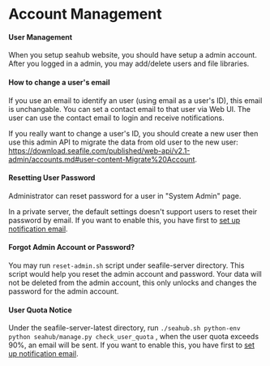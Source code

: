 # Account Management

#### User Management

When you setup seahub website, you should have setup a admin account. After you logged in a admin, you may add/delete users and file libraries.

#### How to change a user's email

If you use an email to identify an user (using email as a user's ID), this email is unchangable. You can set a contact email to that user via Web UI. The user can use the contact email to login and receive notifications.

If you really want to change a user's ID, you should create a new user then use this admin API to migrate the data from old user to the new user: https://download.seafile.com/published/web-api/v2.1-admin/accounts.md#user-content-Migrate%20Account.



#### Resetting User Password

Administrator can reset password for a user in "System Admin" page.

In a private server, the default settings doesn't support users to reset their password by email. If you want to enable this, you have first to [set up notification email](../config/sending_email.md).

#### Forgot Admin Account or Password?

You may run `reset-admin.sh` script under seafile-server directory. This script would help you reset the admin account and password.
Your data will not be deleted from the admin account, this only unlocks and changes the password for the admin account.

#### User Quota Notice

Under the seafile-server-latest directory, run `./seahub.sh python-env python seahub/manage.py check_user_quota` , when the user quota exceeds 90%, an email will be sent. If you want to enable this, you have first to [set up notification email](../config/sending_email.md).
